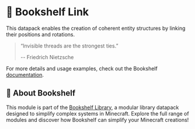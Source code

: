# 🔗 Bookshelf Link

This datapack enables the creation of coherent entity structures by linking their positions and rotations.

> “Invisible threads are the strongest ties.”
>
> -- Friedrich Nietzsche

For more details and usage examples, check out the Bookshelf [documentation](https://docs.mcbookshelf.dev/en/latest/modules/link.html).


## 📖 About Bookshelf

This module is part of the [Bookshelf Library](https://docs.mcbookshelf.dev/en/latest/index.html), a modular library datapack designed to simplify complex systems in Minecraft. Explore the full range of modules and discover how Bookshelf can simplify your Minecraft creations!
